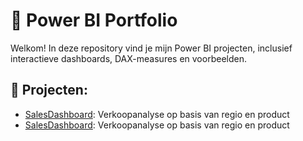 # 💼 Power BI Portfolio

Welkom! In deze repository vind je mijn Power BI projecten, inclusief interactieve dashboards, DAX-measures en voorbeelden.

## 📁 Projecten:
- [SalesDashboard](./SalesDashboard): Verkoopanalyse op basis van regio en product
- [SalesDashboard](https://github.com/avatar1818/powerbi-portfolio/tree/main/SalesDashboard): Verkoopanalyse op basis van regio en product
